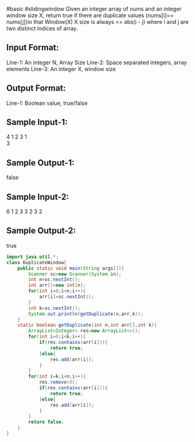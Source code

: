 #basic #slidingwindow 
Given an integer array of nums and an integer window size X, 
return true if there are duplicate values (nums[i]== nums[j])in that Window(X)
X size is always <= abs(i - j) where i and j are two distinct indices of array.

Input Format:
-------------
Line-1: An integer N, Array Size
Line-2: Space separated integers, array elements
Line-3: An integer X, window size

Output Format:
--------------
Line-1: Boolean value, true/false


Sample Input-1:
---------------
4
1 2 3 1  
3 

Sample Output-1: 
----------------
false

Sample Input-2:
---------------
6
1 2 3 3 2 3
2

Sample Output-2: 
----------------
true

```java
import java.util.*;
class DuplicateWindow{
    public static void main(String args[]){
        Scanner sc=new Scanner(System.in);
        int n=sc.nextInt();
        int arr[]=new int[n];
        for(int i=0;i<n;i++){
            arr[i]=sc.nextInt();
        }
        int k=sc.nextInt();
        System.out.println(getDuplicate(n,arr,k));
    }
    static boolean getDuplicate(int n,int arr[],int k){
        ArrayList<Integer> res=new ArrayList<>();
        for(int i=0;i<k;i++){
            if(res.contains(arr[i])){
                return true;
            }else{
                res.add(arr[i]);
            }
        }
        for(int i=k;i<n;i++){
            res.remove(0);
            if(res.contains(arr[i])){
                return true;
            }else{
                res.add(arr[i]);
            }
        }
        return false;
    }
}
```
